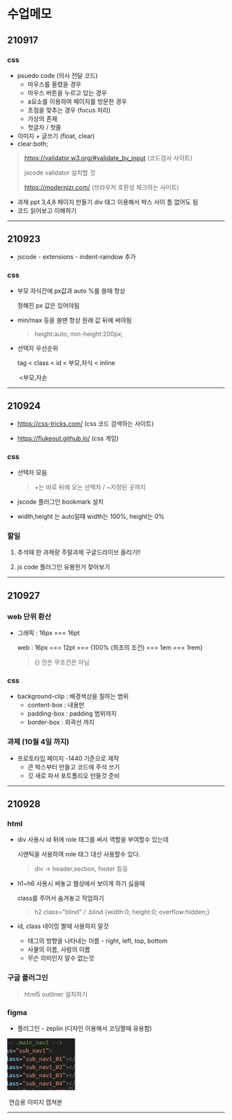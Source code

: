 # 수업메모

## 210917

### css

- psuedo code (의사 전달 코드)
  - 마우스를 올렸을 경우
  - 마우스 버튼을 누르고 있는 경우
  - a요소를 이용하여 페이지를 방문한 경우
  - 초점을 맞추는 경우 (focus 처리)
  - 가상의 존재
  - 첫글자 / 첫줄
- 이미지 + 글쓰기 (float, clear)
- clear:both;

> https://validator.w3.org/#validate_by_input (코드검사 사이트)
>
> jscode validator 설치할 것
>
> https://modernizr.com/ (브라우저 호환성 체크하는 사이트)



- 과제 ppt 3,4,8 페이지 만들기 div 태그 이용해서 박스 사이 틈 없어도 됨
- 코드 읽어보고 이해하기



---

## 210923

- jscode - extensions - indent-raindow 추가

### css 

- 부모 자식간에 px값과 auto %를 쓸때 항상 

  정해진 px 값은 있어야됨

- min/max 등을 쓸땐 항상 원래 값 뒤에 써야됨

  > height:auto; min-height:200px;

- 선택자 우선순위

  tag < class < id < 부모,자식 < inline

  ​							<부모,자손

---

## 210924

- https://css-tricks.com/ (css 코드 검색하는 사이트)

- https://flukeout.github.io/ (css 게임)

### css

- 선택자 모음 

  > +는 바로 뒤에 오는 선택자 / ~지정된 곳까지

- jscode 플러그인 bookmark 설치
- width,height 는 auto일때 width는 100%, height는 0%



### 할일

1. 추석때 한 과제랑 주말과제 구글드라이브 올리기!!

2. js code 플러그인 유용한거 찾아보기

---

## 210927

### web 단위 환산 

- 그래픽 : 16px === 16pt

  web : 16px === 12pt  === {100% (최초의 조건) === 1em === 1rem} 

  > {} 안은 무조건은 아님

### css

- background-clip : 배경색상을 칠하는 범위
  - content-box : 내용만
  - padding-box : padding 범위까지 
  - border-box : 외곽선 까지



### 과제 (10월 4일 까지)

- 프로토타입 페이지 -1440 기준으로 제작 
  - 큰 박스부터 만들고 코드에 주석 쓰기
  - 깃 새로 파서 포트폴리오 만들것 준비

---

## 210928

### html

- div 사용시 id 뒤에 role 태그를 써서 역할을 부여할수 있는데

  시맨틱을 사용하여 role 태그 대신 사용할수 있다.

  > div -> header,section, footer 등등

- h1~h6 사용시 써놓고 웹상에서 보이게 하기 싫을때 

  class를 주어서 숨겨놓고 작업하기

  > h2 class="blind" / .blind {width:0; height:0; overflow:hidden;}

- id, class 네이밍 짤때 사용하지 말것

  - 태그의 방향을 나타내는 이름 - right, left, top, bottom
  - 사물의 이름, 사람의 이름
  - 무슨 의미인지 알수 없는것



### 구글 플러그인

> html5 outliner 설치하기



### figma

- 플러그인 - zeplin (디자인 이용해서 코딩짤때 유용함)

![image-20210928185736022](.\image\image-20210928185736022.png)

​														연습용 이미지 캡쳐본 

---




